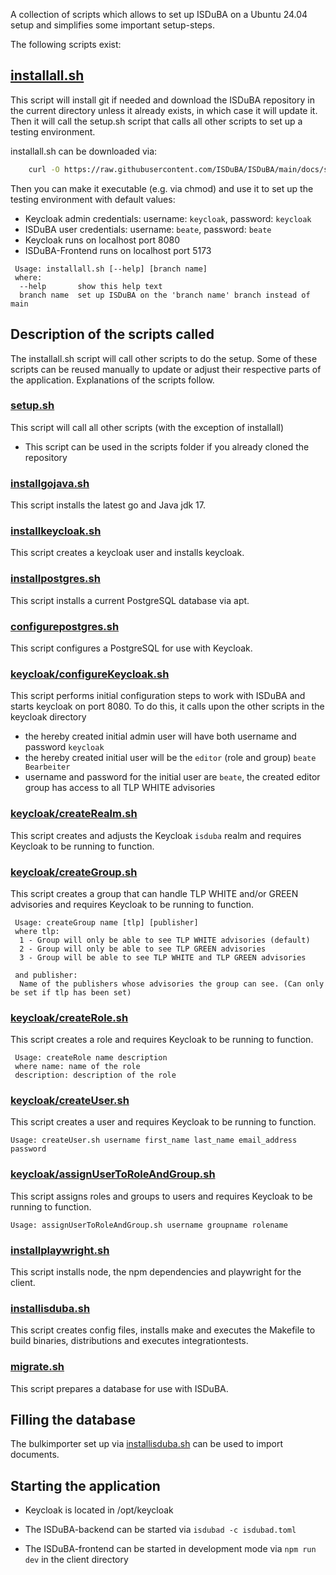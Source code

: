 <!--
 This file is Free Software under the Apache-2.0 License
 without warranty, see README.md and LICENSES/Apache-2.0.txt for details.

 SPDX-License-Identifier: Apache-2.0

 SPDX-FileCopyrightText: 2024 German Federal Office for Information Security (BSI) <https://www.bsi.bund.de>
 Software-Engineering: 2024 Intevation GmbH <https://intevation.de>
-->

A collection of scripts which allows to set up ISDuBA on a Ubuntu 24.04 setup and simplifies
some important setup-steps.

The following scripts exist:

## [installall.sh](https://github.com/ISDuBA/ISDuBA/blob/main/docs/scripts/installall.sh)
This script will install git if needed and download the ISDuBA repository in the current directory unless it already exists, in which case it will update it.
Then it will call the setup.sh script that calls all other scripts to set up a testing environment.

installall.sh can be downloaded via:
``` bash
    curl -O https://raw.githubusercontent.com/ISDuBA/ISDuBA/main/docs/scripts/installall.sh
```
Then you can make it executable (e.g. via chmod) and use it to set up the testing environment with default values:
 * Keycloak admin credentials: username: ```keycloak```, password: ```keycloak```
 * ISDuBA user credentials: username: ```beate```, password: ```beate```
 * Keycloak runs on localhost port 8080
 * ISDuBA-Frontend runs on localhost port 5173

```
 Usage: installall.sh [--help] [branch name]
 where:
  --help       show this help text
  branch name  set up ISDuBA on the 'branch name' branch instead of main
```

## Description of the scripts called
The installall.sh script will call other scripts to do the setup. Some of these scripts
can be reused manually to update or adjust their respective parts of the application.
Explanations of the scripts follow.

### [setup.sh](https://github.com/ISDuBA/ISDuBA/blob/main/docs/scripts/setup.sh)
This script will call all other scripts (with the exception of installall)
 - This script can be used in the scripts folder if you already cloned the repository

### [installgojava.sh](https://github.com/ISDuBA/ISDuBA/blob/main/docs/scripts/installgojava.sh)
This script installs the latest go and Java jdk 17.

### [installkeycloak.sh](https://github.com/ISDuBA/ISDuBA/blob/main/docs/scripts/installkeycloak.sh)
This script creates a keycloak user and installs keycloak.

### [installpostgres.sh](https://github.com/ISDuBA/ISDuBA/blob/main/docs/scripts/installpostgres.sh)
This script installs a current PostgreSQL database via apt.

### [configurepostgres.sh](https://github.com/ISDuBA/ISDuBA/blob/main/docs/scripts/configurepostgres.sh)
This script configures a PostgreSQL for use with Keycloak.

### [keycloak/configureKeycloak.sh](https://github.com/ISDuBA/ISDuBA/blob/main/docs/scripts/keycloak/configurekeycloak.sh)
This script performs initial configuration steps to work with ISDuBA and starts keycloak on port 8080.
To do this, it calls upon the other scripts in the keycloak directory
   - the hereby created initial admin user will have both username and password ```keycloak```
   - the hereby created initial user will be the ``` editor ``` (role and group) ``` beate Bearbeiter ```
   - username and password for the initial user are ```beate```, the created editor group has access to all TLP WHITE advisories

### [keycloak/createRealm.sh](https://github.com/ISDuBA/ISDuBA/blob/main/docs/scripts/keycloak/createRealm.sh)
This script creates and adjusts the Keycloak ```isduba``` realm and requires Keycloak to be running to function.

### [keycloak/createGroup.sh](https://github.com/ISDuBA/ISDuBA/blob/main/docs/scripts/keycloak/createGroup.sh)
<!---
 TODO: either needs to be expanded to cover all TLP levels and utilizing proper flags, or needs to be reworked
-->
This script creates a group that can handle TLP WHITE and/or GREEN advisories and requires Keycloak to be running to function.
```
 Usage: createGroup name [tlp] [publisher]
 where tlp:
  1 - Group will only be able to see TLP WHITE advisories (default)
  2 - Group will only be able to see TLP GREEN advisories
  3 - Group will be able to see TLP WHITE and TLP GREEN advisories

 and publisher:
  Name of the publishers whose advisories the group can see. (Can only be set if tlp has been set)
```
### [keycloak/createRole.sh](https://github.com/ISDuBA/ISDuBA/blob/main/docs/scripts/keycloak/createRole.sh)
This script creates a role and requires Keycloak to be running to function.

```
 Usage: createRole name description
 where name: name of the role
 description: description of the role
```
### [keycloak/createUser.sh](https://github.com/ISDuBA/ISDuBA/blob/main/docs/scripts/keycloak/createUser.sh)
This script creates a user and requires Keycloak to be running to function.
```
Usage: createUser.sh username first_name last_name email_address password
```
### [keycloak/assignUserToRoleAndGroup.sh](https://github.com/ISDuBA/ISDuBA/blob/main/docs/scripts/keycloak/assignUserToRoleAndGroup.sh)
This script assigns roles and groups to users and requires Keycloak to be running to function.
```
Usage: assignUserToRoleAndGroup.sh username groupname rolename
```
### [installplaywright.sh](https://github.com/ISDuBA/ISDuBA/blob/main/docs/scripts/installplaywright.sh)
This script installs node, the npm dependencies and playwright for the client.

###  [installisduba.sh](https://github.com/ISDuBA/ISDuBA/blob/main/docs/scripts/installisduba.sh)
This script creates config files, installs make and executes the Makefile to build binaries, distributions and executes integrationtests.

### [migrate.sh](https://github.com/ISDuBA/ISDuBA/blob/main/docs/scripts/migrate.sh)
This script prepares a database for use with ISDuBA.

## Filling the database
The bulkimporter set up via [installisduba.sh](https://github.com/ISDuBA/ISDuBA/blob/groups_not_roles_scripts/docs/scripts/README.md#installisdubash) can be used to import documents.

## Starting the application

 * Keycloak is located in /opt/keycloak

 * The ISDuBA-backend can be started via ```isdubad -c isdubad.toml```

 * The ISDuBA-frontend can be started in development mode via ```npm run dev``` in the client directory
